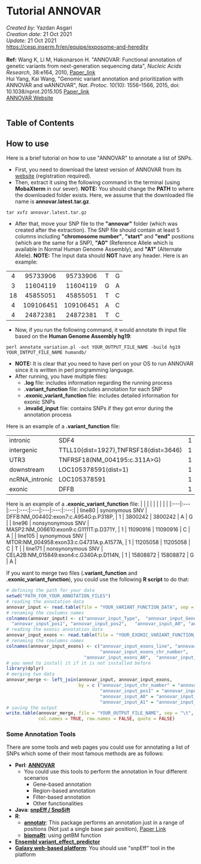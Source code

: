 # Tutorial ANNOVAR
*Created by:* Yazdan Asgari<br>
*Creation date:* 21 Oct 2021<br>
*Update:* 21 Oct 2021<br>
https://cesp.inserm.fr/en/equipe/exposome-and-heredity
<br>
<br>
**Ref:** Wang K, Li M, Hakonarson H. "ANNOVAR: Functional annotation of genetic variants from next-generation sequencing data", *Nucleic Acids Research*, 38:e164, 2010, [Paper_link](https://pubmed.ncbi.nlm.nih.gov/20601685/)<br>
Hui Yang, Kai Wang, "Genomic variant annotation and prioritization with ANNOVAR and wANNOVAR", *Nat. Protoc.* 10(10): 1556–1566, 2015, doi: 10.1038/nprot.2015.105
[Paper_link](https://pubmed.ncbi.nlm.nih.gov/26379229/)
<br>
[ANNOVAR Website](https://annovar.openbioinformatics.org/en/latest/)
<br>
<br>
## Table of Contents

## How to use
Here is a brief tutorial on how to use "ANNOVAR" to annotate a list of SNPs.
<br>
- First, you need to download the latest version of ANNOVAR from its [website](https://annovar.openbioinformatics.org/en/latest/user-guide/download/) (registration required).<br>
- Then, extract it using the following command in the terminal (using **MobaXterm** in our sever). **NOTE:** You should change the **PATH** to where the downloaded folder exists. Here, we assume that the downloaded file name is **annovar.latest.tar.gz**.
```
tar xvfz annovar.latest.tar.gz
```
- After that, move your SNP file to the **"annovar"** folder (which was created after the extraction).
The SNP file should contain at least 5 columns including **"chromosome number"**, **"start"** and **"end"** positions (which are the same for a SNP), **"A0"** (Reference Allele which is available in Normal Human Genome Assembly), and **"A1"** (Alternate Allele). **NOTE:** The input data should **NOT** have any header. Here is an example:

|  |  |  |  |  | 
|:---:|:---:|:---:|:---:|:---:|  
| 4	| 95733906	| 95733906	| T	| G |
| 3	| 11604119	| 11604119	| G	| A |
| 18	| 45855051	| 45855051	| T	| C |
| 4	| 109106451	| 109106451	| A	| C |
| 4	| 24872381	| 24872381	| T	| C |

- Now, if you run the following command, it would annotate th input file based on the **Human Genome Assembly hg19**: 
```
perl annotate_variation.pl -out YOUR_OUTPUT_FILE_NAME -build hg19 YOUR_INTPUT_FILE_NAME humandb/
```
- **NOTE:** It is clear that you need to have perl on your OS to run ANNOVAR since it is written in perl programming language.
- After running, you have multiple files:
  - **.log** file: includes information regarding the running process
  - **.variant_function** file: includes annotation for each SNP
  - **.exonic_variant_function** file: includes detailed information for exonic SNPs
  - **.invalid_input** file: contains SNPs if they got error during the annotation process

Here is an example of a **.variant_function** file:

|  |  |  |  |  |  |  |
|:---|:---|:---:|:---|:---:|:---:|:---:| 
| intronic	| SDF4	| 1	| 1156131	| 1156131	| T	| C |
| intergenic	| TTLL10(dist=1927),TNFRSF18(dist=3646)	| 1	| 1135242	| 1135242	| A	| C |
| UTR3	| TNFRSF18(NM_004195:c.311A>G)	| 1	| 1138913	| 1138913	| T | C |
| downstream	| LOC105378591(dist=1)	| 1	| 1980639	| 1980639	| G	| A |
| ncRNA_intronic	| LOC105378591	| 1	| 1981118	| 1981118	| A	| C |
| exonic	| DFFB	| 1	| 3800242	| 3800242	| A |	G |

Here is an example of a **.exonic_variant_function** file:
|  |  |  |  |  |  |  |  |
|:---|:---|:---|:---:|:---|:---|:---:|:---:| 
| line80	| synonymous SNV	| DFFB:NM_004402:exon7:c.A954G:p.P318P,	| 1	| 3800242	| 3800242	| A	| G |
| line96	| nonsynonymous SNV	| MASP2:NM_006610:exon9:c.G1111T:p.D371Y,	| 1	| 11090916	| 11090916	| C	| A |
| line105	| synonymous SNV	| MTOR:NM_004958:exon33:c.G4731A:p.A1577A,	| 1	| 11205058	| 11205058	| C	| T |
| line171	| nonsynonymous SNV	| CELA2B:NM_015849:exon4:c.G340A:p.D114N,	| 1	| 15808872	| 15808872	| G	| A |

If you want to merge two files (**.variant_function** and **.exonic_variant_function**), you could use the following **R script** to do that:
```r
# defining the path for your data
setwd("PATH_FOR_YOUR_ANNOTATION_FILES")
# reading the annotation data
annovar_input <- read.table(file = "YOUR_VARIANT_FUNCTION_DATA", sep = "")
# renaming the coulumns names
colnames(annovar_input) <- c("annovar_input_Type",	"annovar_input_Gene",	"annovar_input_chr_number",	
  "annovar_input_pos1",	"annovar_input_pos2",	"annovar_input_A0",	"annovar_input_A1")
# reading the exonic annotation data
annovar_input_exons <- read.table(file = "YOUR_EXONIC_VARIANT_FUNCTION_DATA", sep = "\t")
# renaming the coulumns names
colnames(annovar_input_exons) <- c("annovar_input_exons_line", "annovar_input_exons_Type",	"annovar_input_exons_Gene",	
                                   "annovar_input_exons_chr_number",	"annovar_input_exons_pos1",	"annovar_input_exons_pos2",	
                             "annovar_input_exons_A0",	"annovar_input_exons_A1")
# you need to install it if it is not installed before
library(dplyr)
# merging two data 
annovar_merge <- left_join(annovar_input, annovar_input_exons, 
                           by = c ("annovar_input_chr_number" = "annovar_input_exons_chr_number",
                                   "annovar_input_pos1" = "annovar_input_exons_pos1",
                                   "annovar_input_A0" = "annovar_input_exons_A0",
                                   "annovar_input_A1" = "annovar_input_exons_A1"))
# saving the output
write.table(annovar_merge, file = "YOUR_OUTPUT_FILE_NAME", sep = "\t",
            col.names = TRUE, row.names = FALSE, quote = FALSE)
```


### Some Annotation Tools 
There are some tools and web pages you could use for annotating a list of SNPs which some of their most famous methods are as follows:
- **Perl**: [**ANNOVAR**](https://annovar.openbioinformatics.org/en/latest/)
  - You could use this tools to perform the annotation in four different scenarios
     - Gene-based annotation
     - Region-based annotation
     - Filter-based annotation
     - Other functionalities
- **Java**: [**snpEff / SnpSift**](http://pcingola.github.io/SnpEff/)
- **R**: 
  - [**annotatr**](https://bioconductor.org/packages/release/bioc/html/annotatr.html): This package performs an annotation just in a range of positions (Not just a single base pair position), [Paper Link](https://www.ncbi.nlm.nih.gov/pmc/articles/PMC5860117/)
  - [**biomaRt**](https://bioconductor.org/packages/release/bioc/vignettes/biomaRt/inst/doc/accessing_ensembl.html): using getBM function
- [**Ensembl variant_effect_predictor**](https://www.ensembl.org/info/docs/tools/vep/index.html)
- [**Galaxy web-based platform**](https://usegalaxy.org/): You should use "snpEff" tool in the platform
